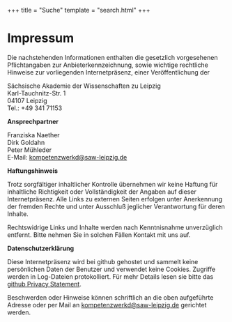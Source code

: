 +++
title = "Suche"
template = "search.html"
+++

# Impressum


Die nachstehenden Informationen enthalten die gesetzlich vorgesehenen Pflichtangaben zur Anbieterkennzeichnung, sowie wichtige rechtliche Hinweise zur vorliegenden Internetpräsenz, einer Veröffentlichung der

Sächsische Akademie der Wissenschaften zu Leipzig\
Karl-Tauchnitz-Str. 1\
04107 Leipzig\
Tel.: +49 341 71153

**Ansprechpartner**

Franziska Naether\
Dirk Goldahn\
Peter Mühleder\
E-Mail: kompetenzwerkd@saw-leipzig.de


**Haftungshinweis**

Trotz sorgfältiger inhaltlicher Kontrolle übernehmen wir keine Haftung für inhaltliche Richtigkeit oder Vollständigkeit der Angaben auf dieser Internetpräsenz. Alle Links zu externen Seiten erfolgen unter Anerkennung der fremden Rechte und unter Ausschluß jeglicher Verantwortung für deren Inhalte.

Rechtswidrige Links und Inhalte werden nach Kenntnisnahme unverzüglich entfernt. Bitte nehmen Sie in solchen Fällen Kontakt mit uns auf.

**Datenschutzerklärung**

Diese Internetpräsenz wird bei github gehostet und sammelt keine persönlichen Daten der Benutzer und verwendet keine Cookies. Zugriffe werden in Log-Dateien protokolliert. Für mehr Details lesen sie bitte das [github Privacy Statement](https://help.github.com/en/github/site-policy/github-privacy-statement#additional-services).

Beschwerden oder Hinweise können schriftlich an die oben aufgeführte Adresse oder per Mail an kompetenzwerkd@saw-leipzig.de gerichtet werden.
